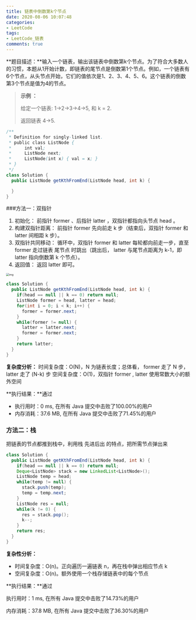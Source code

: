 ```yaml
---
title: 链表中倒数第k个节点
date: 2020-08-06 10:07:48
categories:
- LeetCode
tags:
- LeetCode_链表
comments: true
---
```


**题目描述：**输入一个链表，输出该链表中倒数第k个节点。为了符合大多数人的习惯，本题从1开始计数，即链表的尾节点是倒数第1个节点。例如，一个链表有6个节点，从头节点开始，它们的值依次是1、2、3、4、5、6。这个链表的倒数第3个节点是值为4的节点。

> **示例 ：**
>
>   给定一个链表: 1->2->3->4->5, 和 k = 2.
>   
>   返回链表 4->5.

```java
/**
 * Definition for singly-linked list.
 * public class ListNode {
 *     int val;
 *     ListNode next;
 *     ListNode(int x) { val = x; }
 * }
 */
class Solution {
  public ListNode getKthFromEnd(ListNode head, int k) {

  }
}
```

<!-- more -->

###方法一：双指针

1. 初始化： 前指针 former 、后指针 latter ，双指针都指向头节点 head 。
2. 构建双指针距离： 前指针 former 先向前走 k 步（结束后，双指针 former 和 latter 间相距 k 步）。
3. 双指针共同移动： 循环中，双指针 former 和 latter 每轮都向前走一步，直至 former 走过链表 尾节点 时跳出（跳出后， latter 与尾节点距离为 k-1，即 latter 指向倒数第 k 个节点）。
4. 返回值： 返回 latter 即可。

<img src="https://pic.leetcode-cn.com/951650517cba6954a0480240bcb8c1d9b12c3bba568c07b267fecaaf49946e02-Picture6.png" alt="img" style="zoom: 50%;" />

```java
class Solution {
  public ListNode getKthFromEnd(ListNode head, int k) {
    if(head == null || k == 0) return null;
    ListNode former = head, latter = head;
    for(int i = 0; i < k; i++) {
      former = former.next;
    }
    while(former != null) {
      latter = latter.next;
      former = former.next;
    }
    return latter;
  }
}
```

**复杂度分析：**
时间复杂度：O(N)，N 为链表长度；总体看， former 走了 N 步， latter 走了 (N-k) 步
空间复杂度：O(1)，双指针 former , latter 使用常数大小的额外空间

**执行结果：**通过

- 执行用时：0 ms, 在所有 Java 提交中击败了100.00%的用户
- 内存消耗：37.6 MB, 在所有 Java 提交中击败了71.45%的用户



### 方法二：栈

把链表的节点都推到栈中，利用栈 先进后出 的特点，把所需节点弹出来

```java
class Solution {
  public ListNode getKthFromEnd(ListNode head, int k) {
    if(head == null || k == 0) return null;
    Deque<ListNode> stack = new LinkedList<ListNode>();
    ListNode temp = head;
    while(temp != null) {
      stack.push(temp);
      temp = temp.next;
    }
    ListNode res = null;
    while(k != 0) {
      res = stack.pop();
      k--;
    }
    return res;
  }
}
```

**复杂性分析：**

- 时间复杂度：O(n)。正向遍历一遍链表 n，再在栈中弹出相应节点 k
- 空间复杂度：O(n)。额外使用一个栈存储链表中的每个节点

**执行结果：**通过

执行用时：1 ms, 在所有 Java 提交中击败了14.73%的用户

内存消耗：37.8 MB, 在所有 Java 提交中击败了36.30%的用户